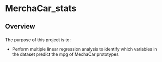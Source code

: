 # MerchaCar_stats
## Overview
###
The purpose of this project is to:
- Perform multiple linear regression analysis to identify which variables in the dataset predict the mpg of MechaCar prototypes
